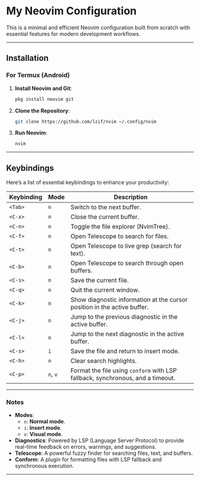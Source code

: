 # My Neovim Configuration

This is a minimal and efficient Neovim configuration built from scratch with essential features for modern development workflows.

---

## Installation

### For Termux (Android)

1. **Install Neovim and Git**:
   ```bash
   pkg install neovim git
   ```

2. **Clone the Repository**:
   ```bash
   git clone https://github.com/lzif/nvim ~/.config/nvim
   ```

3. **Run Neovim**:
   ```bash
   nvim
   ```

---

## Keybindings

Here’s a list of essential keybindings to enhance your productivity:

| **Keybinding** | **Mode** | **Description**                                                                 |
|----------------|----------|---------------------------------------------------------------------------------|
| `<Tab>`        | `n`      | Switch to the next buffer.                                                     |
| `<C-x>`        | `n`      | Close the current buffer.                                                      |
| `<C-n>`        | `n`      | Toggle the file explorer (NvimTree).                                           |
| `<C-f>`        | `n`      | Open Telescope to search for files.                                            |
| `<C-t>`        | `n`      | Open Telescope to live grep (search for text).                                 |
| `<C-b>`        | `n`      | Open Telescope to search through open buffers.                                 |
| `<C-s>`        | `n`      | Save the current file.                                                         |
| `<C-q>`        | `n`      | Quit the current window.                                                       |
| `<C-k>`        | `n`      | Show diagnostic information at the cursor position in the active buffer.       |
| `<C-j>`        | `n`      | Jump to the previous diagnostic in the active buffer.                          |
| `<C-l>`        | `n`      | Jump to the next diagnostic in the active buffer.                              |
| `<C-s>`        | `i`      | Save the file and return to insert mode.                                       |
| `<C-h>`        | `n`      | Clear search highlights.                                                       |
| `<C-p>`        | `n`, `v` | Format the file using `conform` with LSP fallback, synchronous, and a timeout. |

---

### Notes

- **Modes**:
  - `n`: **Normal mode**.
  - `i`: **Insert mode**.
  - `v`: **Visual mode**.
- **Diagnostics**: Powered by LSP (Language Server Protocol) to provide real-time feedback on errors, warnings, and suggestions.
- **Telescope**: A powerful fuzzy finder for searching files, text, and buffers.
- **Conform**: A plugin for formatting files with LSP fallback and synchronous execution.

---

